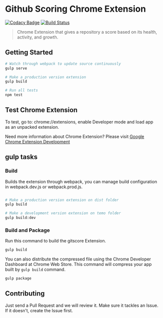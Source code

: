 # Github Scoring Chrome Extension

[![Codacy Badge](https://api.codacy.com/project/badge/Grade/bb45e0c7e84a4950b15a18a8342aeace)](https://www.codacy.com/app/ngbravo/gitscore?utm_source=github.com&utm_medium=referral&utm_content=ngbravo/gitscore&utm_campaign=badger)
[![Build Status](https://travis-ci.org/ngbravo/gitscore.svg?branch=master)](https://travis-ci.org/ngbravo/gitscore)

> Chrome Extension that gives a repository a score based on its health, activity, and growth.

## Getting Started

```sh
# Watch through webpack to update source continuously
gulp serve

# Make a production version extension
gulp build

# Run all tests
npm test
```

## Test Chrome Extension

To test, go to: chrome://extensions, enable Developer mode and load app as an unpacked extension.

Need more information about Chrome Extension? Please visit [Google Chrome Extension Development](http://developer.chrome.com/extensions/devguide.html)


## gulp tasks

### Build

Builds the extension through webpack, you can manage build configuration in webpack.dev.js or webpack.prod.js.

```bash

# Make a production version extension on dist folder
gulp build

# Make a development version extension on temo folder
gulp build:dev

```

### Build and Package

Run this command to build the gitscore Extension.

```bash
gulp build
```

You can also distribute the compressed file using the Chrome Developer Dashboard at Chrome Web Store. This command will compress your app built by `gulp build` command.

```bash
gulp package
```

## Contributing

Just send a Pull Request and we will review it. Make sure it tackles an Issue. If it doesn't, create the Issue first.
